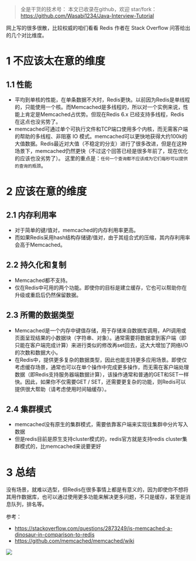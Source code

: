 > 全是干货的技术号：
> 本文已收录在github，欢迎 star/fork：
> https://github.com/Wasabi1234/Java-Interview-Tutorial

网上写的很多很散，比较权威的咱们看看 Redis 作者在 Stack Overflow 问答给出的几个对比维度。
# 1 不应该太在意的维度
## 1.1 性能
- 平均到单核的性能，在单条数据不大时，Redis更快。以前因为Redis是单线程的，只能使用一个核。而Memcached是多线程的，所以对一个实例来说，性能上肯定是Memcached占优势。但现在Redis 6.x 已经支持多线程，Redis 在这点也没劣势了。
- memcached可通过单个可执行文件和TCP端口使用多个内核，而无需客户端的帮助的多线程、非阻塞 IO 模式。memcached可以更快地获得大约100k的大值数据。Redis最近对大值（不稳定的分支）进行了很多改进，但是在这种场景下，memcached仍然更快（不过这个回答已经是很多年前了，现在优化的应该也没劣势了）。
这里的重点是：`任何一个查询都不应该成为它们每秒可以提供的查询的瓶颈`。
# 2 应该在意的维度
## 2.1 内存利用率
- 对于简单的键/值对，memcached的内存利用率更高。
- 而如果Redis采用hash结构存储键/值对，由于其组合式的压缩，其内存利用率会高于Memcached。

## 2.2 持久化和复制
- Memcached都不支持。
- 仅在Redis中可用的两个功能。即使你的目标是建立缓存，它也可以帮助你在升级或重启后仍然保留数据。
## 2.3 所需的数据类型
- Memcached是一个内存中键值存储，用于存储来自数据库调用，API调用或页面呈现结果的小数据块（字符串、对象）。通常需要将数据拿到客户端（即只能在客户端完成计算）来进行类似的修改再set回去，这大大增加了网络I/O的次数和数据大小。
- 在Redis中，提供更多复杂的数据类型，因此也能支持更多应用场景。即使仅考虑缓存场景，通常也可以在单个操作中完成更多操作，而无需在客户端处理数据（即Redis支持服务器端数据计算），该操作通常和普通的GET和SET一样快。因此，如果你不仅需要GET / SET，还需要更复杂的功能，则Redis可以提供很大帮助（请考虑使用时间轴缓存）。
##   2.4 集群模式
- memcached没有原生的集群模式，需要依靠客户端来实现往集群中分片写入数据
- 但是redis目前是原生支持cluster模式的，redis官方就是支持redis cluster集群模式的，比memcached来说要更好

# 3 总结
没有场景，就难以选型，但Redis在很多事情上都是有意义的，因为即使你不想将其用作数据库，也可以通过使用更多功能来解决更多问题，不只是缓存，甚至是消息队列，排名等。

参考：
- https://stackoverflow.com/questions/2873249/is-memcached-a-dinosaur-in-comparison-to-redis
- https://github.com/memcached/memcached/wiki


![](https://img-blog.csdnimg.cn/20200825235213822.png?x-oss-process=image/watermark,type_ZmFuZ3poZW5naGVpdGk,shadow_10,text_aHR0cHM6Ly9ibG9nLmNzZG4ubmV0L3FxXzMzNTg5NTEw,size_1,color_FFFFFF,t_70#pic_center)